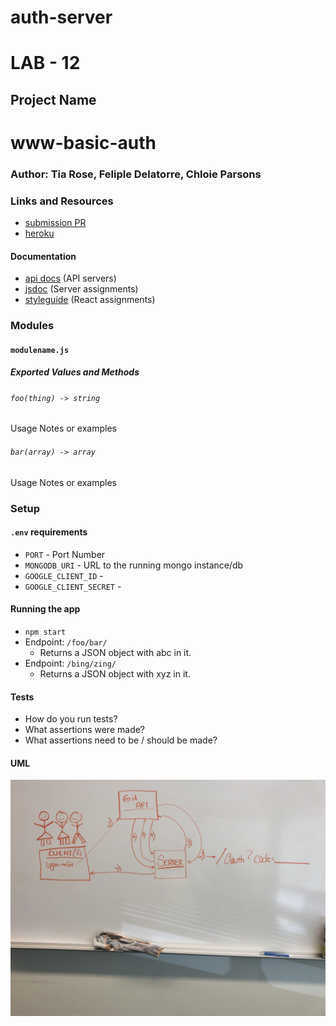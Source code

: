 # auth-server
# LAB - 12 

## Project Name
# www-basic-auth

### Author: Tia Rose, Feliple Delatorre, Chloie Parsons

### Links and Resources
* [submission PR](https://github.com/tia-rose-401-advanced-javascript/www-basic-auth/pull/1)
* [heroku](https://afternoon-lowlands-41531.herokuapp.com/)

#### Documentation
* [api docs](http://xyz.com) (API servers)
* [jsdoc](http://xyz.com) (Server assignments)
* [styleguide](http://xyz.com) (React assignments)

### Modules
#### `modulename.js`
##### Exported Values and Methods

###### `foo(thing) -> string`
Usage Notes or examples

###### `bar(array) -> array`
Usage Notes or examples

### Setup
#### `.env` requirements
* `PORT` - Port Number
* `MONGODB_URI` - URL to the running mongo instance/db
* `GOOGLE_CLIENT_ID` - 
* `GOOGLE_CLIENT_SECRET` - 

#### Running the app
* `npm start`
* Endpoint: `/foo/bar/`
  * Returns a JSON object with abc in it.
* Endpoint: `/bing/zing/`
  * Returns a JSON object with xyz in it.
  
#### Tests
* How do you run tests?
* What assertions were made?
* What assertions need to be / should be made?

#### UML
![uml](./assets/lab12_UML.JPG)